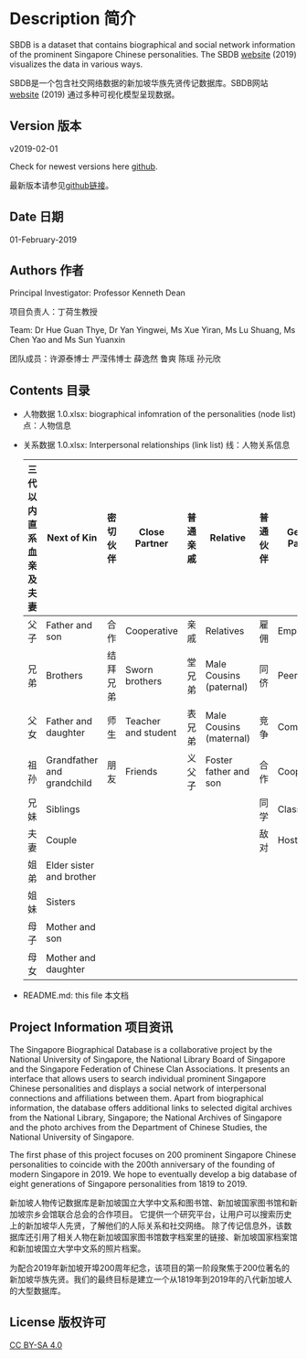 # Description 简介
SBDB is a dataset that contains biographical and social network information of the prominent Singapore Chinese personalities.
The SBDB [website](http://shgis.nus.edu.sg/sbdb/) (2019) visualizes the data in various ways.

SBDB是一个包含社交网络数据的新加坡华族先贤传记数据库。SBDB网站 [website](http://shgis.nus.edu.sg/sbdb/) (2019) 通过多种可视化模型呈现数据。

## Version 版本

v2019-02-01

Check for newest versions here [github](https://github.com/chsshgis/Singapore-Biographical-Database.git).

最新版本请参见[github链接](https://github.com/chsshgis/Singapore-Biographical-Database.git)。

## Date 日期

01-February-2019


## Authors 作者


Principal Investigator: Professor Kenneth Dean

项目负责人：丁荷生教授

Team: Dr Hue Guan Thye, Dr Yan Yingwei, Ms Xue Yiran, Ms Lu Shuang, Ms Chen Yao and Ms Sun Yuanxin

团队成员：许源泰博士 严滢伟博士 薛逸然 鲁爽 陈瑶 孙元欣


## Contents 目录

- 人物数据 1.0.xlsx: biographical infomration of the personalities (node list) 点：人物信息
- 关系数据 1.0.xlsx: Interpersonal relationships (link list) 线：人物关系信息

   | 三代以内直系血亲及夫妻 | Next of Kin                | 密切伙伴 | Close Partner       | 普通亲戚 | Relative                 | 普通伙伴 | General Partner | 轻度社交 | Acquaintance       |
    |-------------|----------------------------|------|---------------------|------|--------------------------|------|-----------------|------|--------------------|
    | 父子          | Father and son             | 合作   | Cooperative         | 亲戚   | Relatives                | 雇佣   | Employment      | 社交   | Social contact     |
    | 兄弟          | Brothers                   | 结拜兄弟 | Sworn brothers      | 堂兄弟  | Male Cousins (paternal)  | 同侪   | Peer            | 受封   | Honored by         |
    | 父女          | Father and daughter        | 师生   | Teacher and student | 表兄弟  | Male Cousins (maternal)  | 竞争   | Competitive     | 服务   | Offering a service |
    | 祖孙          | Grandfather and grandchild | 朋友   | Friends             | 义父子  | Foster father and son    | 合作   | Cooperative     | 社交   | Honored by         |
    | 兄妹          | Siblings                   |      |                     |      |                          | 同学   | Classmate       | 同乡   | Fellow clansmen    |
    | 夫妻          | Couple                     |      |                     |      |                          | 敌对   | Hostile         |      |                    |
    | 姐弟          | Elder sister and brother   |      |                     |      |                          |      |                 |      |                    |
    | 姐妹          | Sisters                    |      |                     |      |                          |      |                 |      |                    |
    | 母子          | Mother and son             |      |                     |      |                          |      |                 |      |                    |
    | 母女          | Mother and daughter        |
- README.md: this file 本文档


## Project Information 项目资讯

The Singapore Biographical Database is a collaborative project by the National University of Singapore, the National Library Board of Singapore and the Singapore Federation of Chinese Clan Associations. It presents an interface that allows users to search individual prominent Singapore Chinese personalities and displays a social network of interpersonal connections and affiliations between them. Apart from biographical information, the database offers additional links to selected digital archives from the National Library, Singapore; the National Archives of Singapore and the photo archives from the Department of Chinese Studies, the National University of Singapore.


The first phase of this project focuses on 200 prominent Singapore Chinese personalities to coincide with the 200th anniversary of the founding of modern Singapore in 2019. We hope to eventually develop a big database of eight generations of Singapore personalities from 1819 to 2019.

新加坡人物传记数据库是新加坡国立大学中文系和图书馆、新加坡国家图书馆和新加坡宗乡会馆联合总会的合作项目。 它提供一个研究平台，让用户可以搜索历史上的新加坡华人先贤，了解他们的人际关系和社交网络。 除了传记信息外，该数据库还引用了相关人物在新加坡国家图书馆数字档案里的链接、新加坡国家档案馆和新加坡国立大学中文系的照片档案。


为配合2019年新加坡开埠200周年纪念，该项目的第一阶段聚焦于200位著名的新加坡华族先贤。我们的最终目标是建立一个从1819年到2019年的八代新加坡人的大型数据库。


## License 版权许可
[CC BY-SA 4.0](https://creativecommons.org/licenses/by-sa/4.0/)
